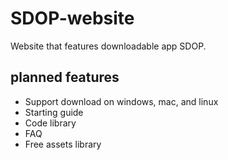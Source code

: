 # SDOP-website
Website that features downloadable app SDOP.

## planned features
- Support download on windows, mac, and linux
- Starting guide
- Code library
- FAQ
- Free assets library
